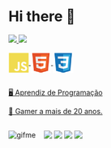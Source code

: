 # Hi there 👋
<div>
  <a href="https://github.com/devemdobro">
  <img height="160em" src="https://github-readme-stats.vercel.app/api?username=carolinafps&show_icons=true&theme=omni&include_all_commits=true&count_private=true"/>
  <img height="160em" src="https://github-readme-stats.vercel.app/api/top-langs/?username=carolinafps&layout=compact&langs_count=6&theme=tokyonight"/>
</div>
  <div style="display: inline_block"><br>
  <img align="center" height="40" width="40" src="https://raw.githubusercontent.com/devicons/devicon/master/icons/javascript/javascript-plain.svg">
   <img align="center" height="40" width="40" src="https://raw.githubusercontent.com/devicons/devicon/master/icons/html5/html5-original.svg">
  <img align="center" height="40" width="40" src="https://raw.githubusercontent.com/devicons/devicon/master/icons/css3/css3-original.svg">
  
  ##

  🖥️ Aprendiz de Programação

   
  👾 Gamer a mais de 20 anos.

  ##
  <img align="left" alt="gifme" src="https://i.picasion.com/pic92/078b08ff2b302802777627bcaa932d20.gif" width="70" height="70" border="0" alt="https://picasion.com/" /></a>
##
##
##
<div>
  <a href="https://instagram.com/carolinda_fps" target="_blank"><img src="https://img.shields.io/badge/-Instagram-%23E4405F?style=for-the-badge&logo=instagram&logoColor=white" target="_blank"></a>
 	<a href="https://www.twitch.tv/carolindafps_" target="_blank"><img src="https://img.shields.io/badge/Twitch-9146FF?style=for-the-badge&logo=twitch&logoColor=white" target="_blank"></a>
  <a href = "mailto:carolindamotta20@gmail.com"><img src="https://img.shields.io/badge/-Gmail-%23333?style=for-the-badge&logo=gmail&logoColor=white" target="_blank"></a>
  <a href="https://www.linkedin.com/in/rafaella-ballerini-45875016a" target="_blank"><img src="https://img.shields.io/badge/-LinkedIn-%230077B5?style=for-the-badge&logo=linkedin&logoColor=white" target="_blank">
  </div>

  
